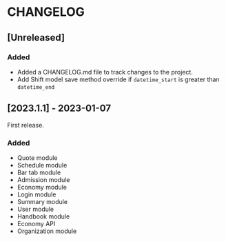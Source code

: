 # CHANGELOG

## [Unreleased]

### Added
- Added a CHANGELOG.md file to track changes to the project.
- Add Shift model save method override if `datetime_start` is greater than `datetime_end`

## [2023.1.1] - 2023-01-07

First release.

### Added
- Quote module
- Schedule module
- Bar tab module
- Admission module
- Economy module
- Login module
- Summary module
- User module
- Handbook module
- Economy API
- Organization module
